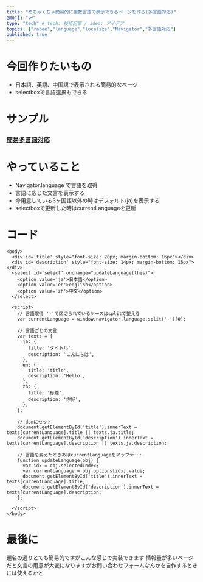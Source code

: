 ```yaml
---
title: "めちゃくちゃ簡易的に複数言語で表示できるページを作る(多言語対応)"
emoji: "🛩"
type: "tech" # tech: 技術記事 / idea: アイデア
topics: ["rabee","language","localize","Navigator","多言語対応"]
published: true
---
```

# 今回作りたいもの
- 日本語、英語、中国語で表示される簡易的なページ
- selectboxで言語選択もできる

# サンプル
### [簡易多言語対応](https://runstant.com/horieyuto/projects/cc9517f1)

# やっていること
- Navigator.language で言語を取得
- 言語に応じた文言を表示する
- 今用意している3ヶ国語以外の時はデフォルト(ja)を表示する
- selectboxで更新した時はcurrentLanguageを更新

# コード
```
<body>
  <div id='title' style="font-size: 20px; margin-bottom: 16px"></div>
  <div id='description' style="font-size: 14px; margin-bottom: 16px"></div>
  <select id='select' onchange="updateLanguage(this)">
    <option value='ja'>日本語</option>
    <option value='en'>english</option>
    <option value='zh'>中文</option>
  </select>
  
  <script>
    // 言語取得 '-'で区切られているケースはsplitで整える
    var currentLanguage = window.navigator.language.split('-')[0];
    
    // 言語ごとの文言
    var texts = {
      ja: {
        title: 'タイトル',
        description: 'こんにちは',
      },
      en: {
        title: 'title',
        description: 'Hello',
      },
      zh: {
        title: '标题',
        description: '你好',
      },
    };
    
    // domにセット
    document.getElementById('title').innerText = texts[currentLanguage].title || texts.ja.title;
    document.getElementById('description').innerText = texts[currentLanguage].description || texts.ja.description;
    
    // 言語を変えたときあはcurrentLanguageをアップデート
    function updateLanguage(obj) {
      var idx = obj.selectedIndex;
      var currentLanguage = obj.options[idx].value;
      document.getElementById('title').innerText = texts[currentLanguage].title;
      document.getElementById('description').innerText = texts[currentLanguage].description;
    };
    
  </script>
</body>
```
# 最後に
題名の通りとても簡易的ですがこんな感じで実装できます
情報量が多いページだと文言の用意が大変になりますがお問い合わせフォームなんかを自作するときには使えるかと

